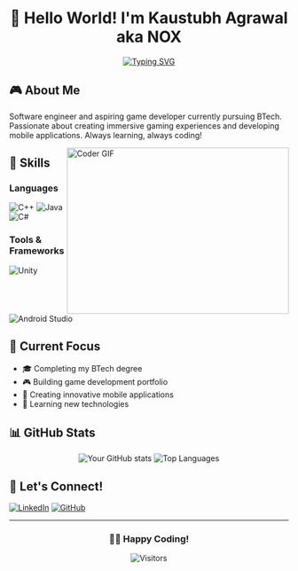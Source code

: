 <div align="center">
  
# 👋 Hello World! I'm Kaustubh Agrawal aka NOX
[![Typing SVG](https://readme-typing-svg.demolab.com?font=Fira+Code&pause=1000&width=435&lines=Software+Engineer;Game+Developer;App+Developer)](https://git.io/typing-svg)

</div>

## 🎮 About Me
Software engineer and aspiring game developer currently pursuing BTech. Passionate about creating immersive gaming experiences and developing mobile applications. Always learning, always coding!

<img align="right" src="https://media.giphy.com/media/SWoSkN6DxTszqIKEqv/giphy.gif" alt="Coder GIF" width="400" height="300">

## 🚀 Skills
### Languages
![C++](https://img.shields.io/badge/-C++-00599C?style=flat-square&logo=c%2B%2B)
![Java](https://img.shields.io/badge/-Java-ED8B00?style=flat-square&logo=oracle)
![C#](https://img.shields.io/badge/-C%23-239120?style=flat-square&logo=c-sharp)

### Tools & Frameworks
![Unity](https://img.shields.io/badge/-Unity-000000?style=flat-square&logo=unity)
![Android Studio](https://img.shields.io/badge/-Android%20Studio-3DDC84?style=flat-square&logo=android-studio&logoColor=white)

## 🎯 Current Focus
- 🎓 Completing my BTech degree
- 🎮 Building game development portfolio
- 📱 Creating innovative mobile applications
- 🌱 Learning new technologies

## 📊 GitHub Stats
<div align="center">
  
![Your GitHub stats](https://github-readme-stats.vercel.app/api?username=Kaustubh0912&show_icons=true&theme=radical)
![Top Languages](https://github-readme-stats.vercel.app/api/top-langs/?username=Kaustubh0912&layout=compact&theme=radical)

</div>

## 🤝 Let's Connect!
[![LinkedIn](https://img.shields.io/badge/-LinkedIn-0077B5?style=flat-square&logo=linkedin)](https://www.linkedin.com/in/kaustubh-agrawal-960729250/)
[![GitHub](https://img.shields.io/badge/-GitHub-181717?style=flat-square&logo=github)](https://github.com/Kaustubh0912)

---
<div align="center">
  
### 👨‍💻 Happy Coding! 

![Visitors](https://visitor-badge.laobi.icu/badge?page_id=Kaustubh0912.Kaustubh0912)

</div>
